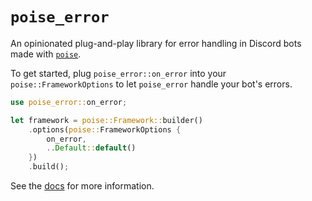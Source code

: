 # `poise_error`

An opinionated plug-and-play library for error handling in Discord bots made
with [`poise`].

To get started, plug `poise_error::on_error` into your `poise::FrameworkOptions`
to let `poise_error` handle your bot's errors.

```rust
use poise_error::on_error;

let framework = poise::Framework::builder()
    .options(poise::FrameworkOptions {
        on_error,
        ..Default::default()
    })
    .build();
```

See the [docs] for more information.

[`poise`]: https://github.com/serenity-rs/poise
[docs]: https://docs.rs/poise_error
